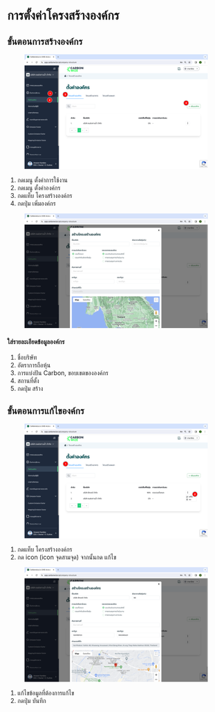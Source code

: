 # การตั้งค่าโครงสร้างองค์กร

## **ขั้นตอนการสร้างองค์กร**

<figure><img src="../../../.gitbook/assets/image (2) (1) (1).png" alt=""><figcaption></figcaption></figure>

1. กดเมนู ตั้งค่าการใช้งาน
2. กดเมนู ตั้งค่าองค์กร
3. กดแท็บ โครงสร้างองค์กร
4. กดปุ่ม เพิ่มองค์กร



<figure><img src="../../../.gitbook/assets/Screenshot 2566-11-01 at 15.38.48.png" alt=""><figcaption></figcaption></figure>

#### ใส่รายละเอียดข้อมูลองค์กร

1. ชื่อบริษัท
2. อัตราการถือหุ้น
3. การแบ่งปัน Carbon, ขอบเขตขององค์กร
4. สถานที่ตั้ง
5. กดปุ่ม สร้าง

## **ขั้นตอนการแก้ไของค์กร**

<figure><img src="../../../.gitbook/assets/image (7) (1).png" alt=""><figcaption></figcaption></figure>

1. กดแท็บ โครงสร้างองค์กร
2. กด icon (icon จุดสามจุด) จากนั้นกด แก้ไข



<figure><img src="../../../.gitbook/assets/Screenshot 2566-11-01 at 15.41.39.png" alt=""><figcaption></figcaption></figure>

1. แก้ไขข้อมูลที่ต้องการแก้ไข
2. กดปุ่ม บันทึก
